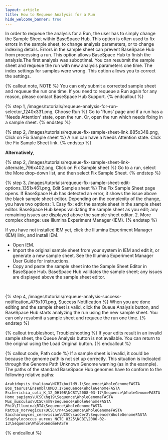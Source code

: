 ```yaml
---
layout: article
title: How to Requeue Analysis for a Run 
hide_welcome_banner: true
---
```


In order to requeue the analysis for a Run, the user has to simply change the Sample Sheet within BaseSpace Hub. This option is often used to fix errors in the sample sheet, to change analysis parameters, or to change indexing details. Errors in the sample sheet can prevent BaseSpace Hub from processing a run. This option allows BaseSpace Hub to finish the analysis.The first analysis was suboptimal. You can resubmit the sample sheet and requeue the run with new analysis parameters one time.	The index settings for samples were wrong. This option allows you to correct the settings.

{% callout note, NOTE %}
You can only submit a corrected sample sheet and requeue the run one time.  If you need to requeue a Run again for any reason, please contact BaseSpace Hub Support.
{% endcallout %}
<br />

{% step 1, /images/tutorials/requeue-analysis-for-run-selector_1240x331.png, Choose Run %}
Go to 'Runs' page and if a run has a 'Needs Attention' state, open the run. Or, open the run which needs fixing in a sample sheet.
{% endstep %}

{% step 2, /images/tutorials/requeue-fix-sample-sheet-link_885x348.png, Click on Fix Sample sheet %}
A run can have a Needs Attention state. Click the Fix Sample Sheet link.
{% endstep %}

**Alternatively**,

{% step 2, /images/tutorials/requeue-fix-sample-sheet-link-alternate_796x402.png, Click on Fix Sample sheet %}
Go to a run, select the More drop-down list, and then select Fix Sample Sheet.
{% endstep %}

{% step 3, /images/tutorials/requeue-fix-sample-sheet-edit-options_1351x461.png, Edit Sample sheet %}
The Fix Sample Sheet page opens. If BaseSpace Hub has detected an error, it shows the issue above the black sample sheet editor. Depending on the complexity of the change, you have two options:
	1. Easy fix: edit the sample sheet in the sample sheet editor. BaseSpace Hub keeps validating the sample sheet as you edit; any remaining issues are displayed above the sample sheet editor.
	2. More complex change: use Illumina Experiment Manager (IEM).
{% endstep %}

If you have not installed IEM yet, click the Illumina Experiment Manager (IEM) link, and install IEM.

- Open IEM.
- Import the original sample sheet from your system in IEM and edit it, or generate a new sample sheet. See the Illumina Experiment Manager User Guide for instructions.
- Copy and paste the sample sheet into the Sample Sheet Editor in BaseSpace Hub.
BaseSpace Hub validates the sample sheet; any issues are displayed above the sample sheet editor.

<br />

{% step 4, /images/tutorials/requeue-analysis-success-notification_475x101.png, Success Notification %}
When you are done editing and the sample sheet is valid, click the Queue Analysis button, and BaseSpace Hub starts analyzing the run using the new sample sheet. You can only resubmit a sample sheet and requeue the run one time.
{% endstep %}

{% callout troubleshoot, Troubleshooting %}
If your edits result in an invalid sample sheet, the Queue Analysis button is not available. You can return to the original using the Load Original button.
{% endcallout %}

{% callout code, Path code %}
If a sample sheet is invalid, it could be because the genome path is not set up correctly. This situation is indicated through the Genome Path Unknown Genome warning (as in the example). The paths of the standard BaseSpace Hub genomes have to conform to the following relative paths:

	Arabidopsis_thaliana\NCBI\build9.1\Sequence\WholeGenomeFASTA
	Bos_taurus\Ensembl\UMD3.1\Sequence\WholeGenomeFASTA
	Escherichia_coli_K_12_DH10B\NCBI\2008-03-17\Sequence\WholeGenomeFASTA
	Homo_sapiens\UCSC\hg19\Sequence\WholeGenomeFASTA
	Mus_musculus\UCSC\mm9\Sequence\WholeGenomeFASTA
	PhiX\Illumina\RTA\Sequence\WholeGenomeFASTA
	Rattus_norvegicus\UCSC\rn4\Sequence\WholeGenomeFASTA
	Saccharomyces_cerevisiae\UCSC\sacCer2\Sequence\WholeGenomeFASTA
	Staphylococcus_aureus_NCTC_8325\NCBI\2006-02-13\Sequence\WholeGenomeFASTA

{% endcallout %}